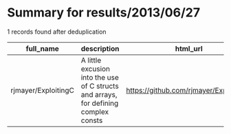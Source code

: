 
# Summary for results/2013/06/27
    
1 records found after deduplication

| full_name | description | html_url | matched_list | matched_count | pushed_at | size | stargazers_count | language | forks_count | vul_ids |
|---------------------|-------------------------------------------------------------------------------------|----------------------------------------|----------------|-----------------|---------------------------|--------|--------------------|-------------|---------------|-----------|
| rjmayer/ExploitingC | A little excusion into the use of C structs and arrays, for defining complex consts | https://github.com/rjmayer/ExploitingC | ['exploit'] | 1 | 2013-06-27 21:27:38+00:00 | 232 | 0 | Objective-C | 0 | [] |

